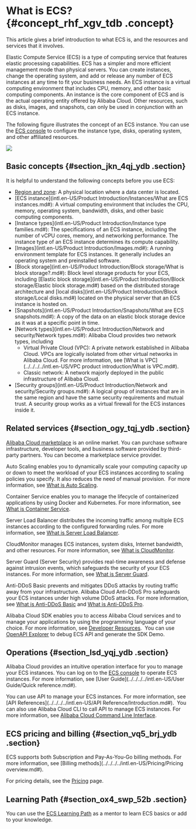 # What is ECS? {#concept_rhf_xgv_tdb .concept}

This article gives a brief introduction to what ECS is, and the resources and services that it involves.

Elastic Compute Service \(ECS\) is a type of computing service that features elastic processing capabilities. ECS has a simpler and more efficient management mode than physical servers. You can create instances, change the operating system, and add or release any number of ECS instances at any time to fit your business needs. An ECS instance is a virtual computing environment that includes CPU, memory, and other basic computing components. An instance is the core component of ECS and is the actual operating entity offered by Alibaba Cloud. Other resources, such as disks, images, and snapshots, can only be used in conjunction with an ECS instance.

The following figure illustrates the concept of an ECS instance. You can use the [ECS console](https://ecs.console.aliyun.com/#/home) to configure the instance type, disks, operating system, and other affiliated resources.

![](http://static-aliyun-doc.oss-cn-hangzhou.aliyuncs.com/assets/img/9543/15342132514795_en-US.png)

## Basic concepts {#section_jkn_4qj_ydb .section}

It is helpful to understand the following concepts before you use ECS:

-   [Region and zone](https://www.alibabacloud.com/help/doc-detail/40654.htm): A physical location where a data center is located.
-   [ECS instance](intl.en-US/Product Introduction/Instances/What are ECS instances.md#): A virtual computing environment that includes the CPU, memory, operating system, bandwidth, disks, and other basic computing components.
-   [Instance types](intl.en-US/Product Introduction/Instance type families.md#): The specifications of an ECS instance, including the number of vCPU cores, memory, and networking performance. The instance type of an ECS instance determines its compute capability.
-   [Images](intl.en-US/Product Introduction/Images.md#): A running environment template for ECS instances. It generally includes an operating system and preinstalled software.
-   [Block storage](intl.en-US/Product Introduction/Block storage/What is block storage?.md#): Block level storage products for your ECS, including [Elastic block storage](intl.en-US/Product Introduction/Block storage/Elastic block storage.md#) based on the distributed storage architecture and [local disks](intl.en-US/Product Introduction/Block storage/Local disks.md#) located on the physical server that an ECS instance is hosted on.
-   [Snapshots](intl.en-US/Product Introduction/Snapshots/What are ECS snapshots.md#): A copy of the data on an elastic block storage device as it was at a specific point in time.
-   [Network types](intl.en-US/Product Introduction/Network and security/Network types.md#): Alibaba Cloud provides two network types, including
    -   Virtual Private Cloud \(VPC\): A private network established in Alibaba Cloud. VPCs are logically isolated from other virtual networks in Alibaba Cloud. For more information, see [What is VPC](../../../../intl.en-US/VPC product introduction/What is VPC.md#).
    -   Classic network: A network majorly deployed in the public infrastructure of Alibaba Cloud.
-   [Security groups](intl.en-US/Product Introduction/Network and security/Security groups.md#): A logical group of instances that are in the same region and have the same security requirements and mutual trust. A security group works as a virtual firewall for the ECS instances inside it.

## Related services {#section_ogy_tqj_ydb .section}

[Alibaba Cloud marketplace](https://www.alibabacloud.com/marketplace) is an online market. You can purchase software infrastructure, developer tools, and business software provided by third-party partners. You can become a marketplace service provider.

Auto Scaling enables you to dynamically scale your computing capacity up or down to meet the workload of your ECS instances according to scaling policies you specify. It also reduces the need of manual provision.  For more information, see [What is Auto Scaling](https://www.alibabacloud.com/help/product/25855.htm).

Container Service enables you to manage the lifecycle of containerized applications by using Docker and Kubernetes. For more information, see [What is Container Service](https://www.alibabacloud.com/help/product/25972.htm).

Server Load Balancer distributes the incoming traffic among multiple ECS instances according to the configured forwarding rules. For more information, see [What is Server Load Balancer](https://www.alibabacloud.com/help/product/27537.htm).

CloudMonitor manages ECS instances, system disks, Internet bandwidth, and other resources. For more information, see [What is CloudMonitor](https://www.alibabacloud.com/help/product/28572.htm).

Server Guard \(Server Security\) provides real-time awareness and defense against intrusion events, which safeguards the security of your ECS instances. For more information, see [What is Server Guard](https://www.alibabacloud.com/help/product/28449.htm).

Anti-DDoS Basic prevents and mitigates DDoS attacks by routing traffic away from your infrastructure. Alibaba Cloud Anti-DDoS Pro safeguards your ECS instances under high volume DDoS attacks. For more information, see [What is Anti-DDoS Basic](https://www.alibabacloud.com/help/doc-detail/28399.htm) and [What is Anti-DDoS Pro](https://www.alibabacloud.com/help/doc-detail/28464.htm).

Alibaba Cloud SDK enables you to access Alibaba Cloud services and to manage your applications by using the programming language of your choice. For more information, see [Developer Resources](https://www.alibabacloud.com/support/developer-resources).  You can use [OpenAPI Explorer](https://api.aliyun.com/) to debug ECS API and generate the SDK Demo.

## Operations {#section_lsd_yqj_ydb .section}

Alibaba Cloud provides an intuitive operation interface for you to manage your ECS instances. You can log on to the [ECS console](https://ecs.console.aliyun.com/#/home) to operate ECS instances. For more information, see [User Guide](../../../../intl.en-US/User Guide/Quick reference.md#).

You can use API to manage your ECS instances. For more information, see [API References](../../../../intl.en-US/API Reference/Introduction.md#).  You can also use Alibaba Cloud CLI to call API to manage ECS instances. For more information, see [Alibaba Cloud Command Line Interface](https://www.alibabacloud.com/help/zh/product/29991.htm).

## ECS pricing and billing {#section_vq5_brj_ydb .section}

ECS supports both Subscription and Pay-As-You-Go billing methods. For more information, see [Billing methods](../../../../intl.en-US/Pricing/Pricing overview.md#).

For pricing details, see the [Pricing](https://www.alibabacloud.com/product/ecs) page.

## Learning Path {#section_ox4_swp_52b .section}

You can use the [ECS Learning Path](https://www.alibabacloud.com/getting-started/learningpath/ecs) as a mentor to learn ECS basics or add to your knowledge.

